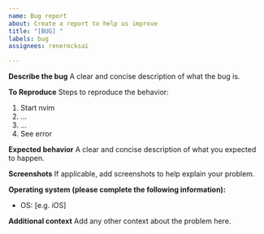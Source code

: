 ```yaml
---
name: Bug report
about: Create a report to help us improve
title: "[BUG] "
labels: bug
assignees: renerocksai

---
```


**Describe the bug**
A clear and concise description of what the bug is.

**To Reproduce**
Steps to reproduce the behavior:
1. Start nvim
2. ...
3. ...
4. See error

**Expected behavior**
A clear and concise description of what you expected to happen.

**Screenshots**
If applicable, add screenshots to help explain your problem.

**Operating system (please complete the following information):**
 - OS: [e.g. iOS]

**Additional context**
Add any other context about the problem here.
